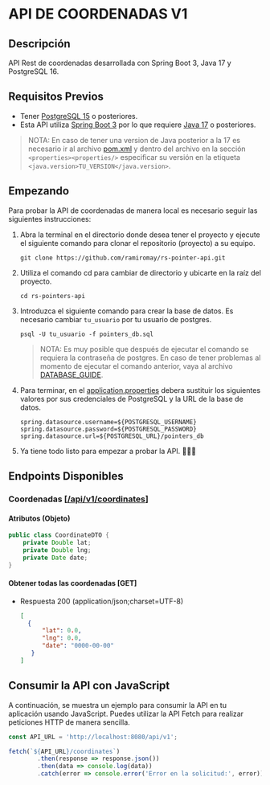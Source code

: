 # API DE COORDENADAS V1

## Descripción

API Rest de coordenadas desarrollada con Spring Boot 3, Java 17 y PostgreSQL 16.

## Requisitos Previos
* Tener [PostgreSQL 15](https://www.enterprisedb.com/downloads/postgres-postgresql-downloads) o posteriores.
* Esta API utiliza [Spring Boot 3](https://docs.spring.io/spring-boot/docs/current/reference/htmlsingle/) por 
  lo que requiere [Java 17](https://www.oracle.com/java/technologies/javase/jdk17-archive-downloads.html) o posteriores.

> NOTA: En caso de tener una version de Java posterior a la 17 
> es necesario ir al archivo [pom.xml](./pom.xml) 
> y dentro del archivo en la sección `<properties><properties/>` 
> especificar su versión en la etiqueta `<java.version>TU_VERSION</java.version>`.

## Empezando
Para probar la API de coordenadas de manera local es necesario
seguir las siguientes instrucciones:

1. Abra la terminal en el directorio donde desea tener el proyecto
y ejecute el siguiente comando para clonar el repositorio (proyecto) a su equipo.
    ```shell 
    git clone https://github.com/ramiromay/rs-pointer-api.git
    ```

2. Utiliza el comando cd para cambiar de directorio y ubicarte en la raíz del proyecto.
    ```shell
    cd rs-pointers-api
    ```
3. Introduzca el siguiente comando para crear la base de datos.
Es necesario cambiar `tu_usuario` por tu usuario de postgres.  
    ```shell
    psql -U tu_usuario -f pointers_db.sql
    ```
   > NOTA: Es muy posible que después de ejecutar el comando se 
   > requiera la contraseña de postgres.
   > En caso de tener problemas al momento de ejecutar el comando anterior, 
   > vaya al archivo [DATABASE_GUIDE](./DATABASE_GUIDE.md).
   
4. Para terminar, en el [application.properties](./src/main/resources/application.properties) debera sustituir los siguientes valores
por sus credenciales de PostgreSQL y la URL de la base de datos.
    ```properties
    spring.datasource.username=${POSTGRESQL_USERNAME}
    spring.datasource.password=${POSTGRESQL_PASSWORD}
    spring.datasource.url=${POSTGRESQL_URL}/pointers_db
    ```
   
5. Ya tiene todo listo para empezar a probar la API. 👨🏻‍💻

## Endpoints Disponibles

### Coordenadas [[/api/v1/coordinates](http://localhost:8080/api/v1/coordinates)]

#### Atributos (Objeto)
```java
public class CoordinateDTO {
    private Double lat;
    private Double lng;
    private Date date;
}
```

#### Obtener todas las coordenadas [GET]
* Respuesta 200 (application/json;charset=UTF-8)
    ```json
    [
      {
          "lat": 0.0,
          "lng": 0.0,
          "date": "0000-00-00"
       }  
    ]
    ```

## Consumir la API con JavaScript

A continuación, se muestra un ejemplo para consumir la API en tu aplicación usando
JavaScript. Puedes utilizar la API Fetch para realizar peticiones HTTP de manera sencilla.
```javascript
const API_URL = 'http://localhost:8080/api/v1';

fetch(`${API_URL}/coordinates`)
        .then(response => response.json())
        .then(data => console.log(data))
        .catch(error => console.error('Error en la solicitud:', error));
```




